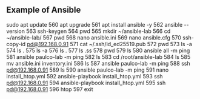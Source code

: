 ## Example of Ansible
sudo apt update
  560  apt upgrade
  561  apt install ansible -y
  562  ansible --version
  563  ssh-keygen 
  564  pwd
  565  mkdir ~/ansible-lab
  566  cd ~/ansible-lab/
  567  pwd
  568  nano ansible.ini
  569  nano ansible.cfg
  570  ssh-copy-id pd@192.168.0.91
  571  cat ~/.ssh/id_ed25519.pub 
  572  pwd
  573  ls -a
  574  ls .
  575  ls -a
  576  ls .
  577  ls .ss
  578  pwd
  579  ls
  580  ansible all -m ping
  581  ansible paulco-lab -m ping
  582  ls
  583  cd /root/ansible-lab
  584  ls
  585  mv ansible.ini inventory.ini
  586  ls
  587  ansible paulco-lab -m ping
  588  ssh pd@192.168.0.91
  589  ls
  590  ansible paulco-lab -m ping
  591  nano install_htop.yml
  592  ansible-playbook install_htop.yml 
  593  ssh pd@192.168.0.91
  594  ansible-playbook install_htop.yml 
  595  ssh pd@192.168.0.91
  596  htop
  597  exit
